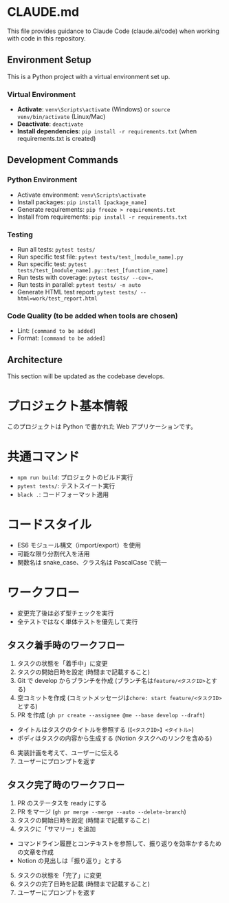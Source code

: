 # CLAUDE.md

This file provides guidance to Claude Code (claude.ai/code) when working with code in this repository.

## Environment Setup

This is a Python project with a virtual environment set up.

### Virtual Environment
- **Activate**: `venv\Scripts\activate` (Windows) or `source venv/bin/activate` (Linux/Mac)
- **Deactivate**: `deactivate`
- **Install dependencies**: `pip install -r requirements.txt` (when requirements.txt is created)

## Development Commands

### Python Environment
- Activate environment: `venv\Scripts\activate`
- Install packages: `pip install [package_name]`
- Generate requirements: `pip freeze > requirements.txt`
- Install from requirements: `pip install -r requirements.txt`

### Testing
- Run all tests: `pytest tests/`
- Run specific test file: `pytest tests/test_[module_name].py`
- Run specific test: `pytest tests/test_[module_name].py::test_[function_name]`
- Run tests with coverage: `pytest tests/ --cov=.`
- Run tests in parallel: `pytest tests/ -n auto`
- Generate HTML test report: `pytest tests/ --html=work/test_report.html`

### Code Quality (to be added when tools are chosen)
- Lint: `[command to be added]`
- Format: `[command to be added]`

## Architecture

This section will be updated as the codebase develops.

# プロジェクト基本情報

このプロジェクトは Python で書かれた Web アプリケーションです。

# 共通コマンド

- `npm run build`: プロジェクトのビルド実行
- `pytest tests/`: テストスイート実行
- `black .`: コードフォーマット適用

# コードスタイル

- ES6 モジュール構文（import/export）を使用
- 可能な限り分割代入を活用
- 関数名は snake_case、クラス名は PascalCase で統一

# ワークフロー

- 変更完了後は必ず型チェックを実行
- 全テストではなく単体テストを優先して実行

## タスク着手時のワークフロー

1. タスクの状態を「着手中」に変更
2. タスクの開始日時を設定 (時間まで記載すること)
3. Git で develop からブランチを作成 (ブランチ名は`feature/<タスクID>`とする)
4. 空コミットを作成 (コミットメッセージは`chore: start feature/<タスクID>`とする)
5. PR を作成 (`gh pr create --assignee @me --base develop --draft`)
  - タイトルはタスクのタイトルを参照する (`【<タスクID>】<タイトル>`)
  - ボディはタスクの内容から生成する (Notion タスクへのリンクを含める)
6. 実装計画を考えて、ユーザーに伝える
7. ユーザーにプロンプトを返す

## タスク完了時のワークフロー

1. PR のステータスを ready にする
2. PR をマージ (`gh pr merge --merge --auto --delete-branch`)
3. タスクの開始日時を設定 (時間まで記載すること)
4. タスクに「サマリー」を追加
  - コマンドライン履歴とコンテキストを参照して、振り返りを効率かするための文章を作成
  - Notion の見出しは「振り返り」とする
5. タスクの状態を「完了」に変更
6. タスクの完了日時を記載 (時間まで記載すること)
7. ユーザーにプロンプトを返す
